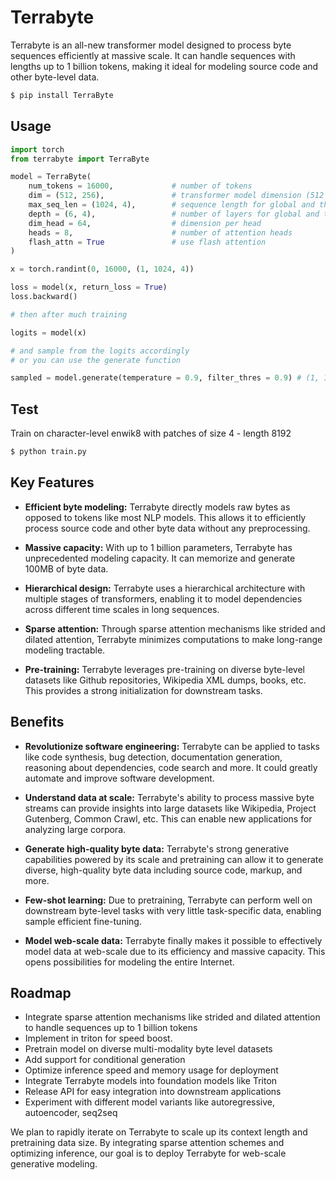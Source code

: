 
# Terrabyte

Terrabyte is an all-new transformer model designed to process byte sequences efficiently at massive scale. It can handle sequences with lengths up to 1 billion tokens, making it ideal for modeling source code and other byte-level data.

```bash
$ pip install TerraByte
```

## Usage

```python
import torch
from terrabyte import TerraByte 

model = TerraByte(
    num_tokens = 16000,             # number of tokens
    dim = (512, 256),               # transformer model dimension (512 for coarsest, 256 for fine in this example)
    max_seq_len = (1024, 4),        # sequence length for global and then local. this can be more than 2
    depth = (6, 4),                 # number of layers for global and then local. this can be more than 2, but length must match the max_seq_len's
    dim_head = 64,                  # dimension per head
    heads = 8,                      # number of attention heads
    flash_attn = True               # use flash attention
)

x = torch.randint(0, 16000, (1, 1024, 4))

loss = model(x, return_loss = True)
loss.backward()

# then after much training

logits = model(x)

# and sample from the logits accordingly
# or you can use the generate function

sampled = model.generate(temperature = 0.9, filter_thres = 0.9) # (1, 1024, 4)
```

## Test

Train on character-level enwik8 with patches of size 4 - length 8192

```bash
$ python train.py
```


## Key Features

- **Efficient byte modeling:** Terrabyte directly models raw bytes as opposed to tokens like most NLP models. This allows it to efficiently process source code and other byte data without any preprocessing.

- **Massive capacity:** With up to 1 billion parameters, Terrabyte has unprecedented modeling capacity. It can memorize and generate 100MB of byte data.

- **Hierarchical design:** Terrabyte uses a hierarchical architecture with multiple stages of transformers, enabling it to model dependencies across different time scales in long sequences. 

- **Sparse attention:** Through sparse attention mechanisms like strided and dilated attention, Terrabyte minimizes computations to make long-range modeling tractable.

- **Pre-training:** Terrabyte leverages pre-training on diverse byte-level datasets like Github repositories, Wikipedia XML dumps, books, etc. This provides a strong initialization for downstream tasks.

## Benefits

- **Revolutionize software engineering:** Terrabyte can be applied to tasks like code synthesis, bug detection, documentation generation, reasoning about dependencies, code search and more. It could greatly automate and improve software development.

- **Understand data at scale:** Terrabyte's ability to process massive byte streams can provide insights into large datasets like Wikipedia, Project Gutenberg, Common Crawl, etc. This can enable new applications for analyzing large corpora.

- **Generate high-quality byte data:** Terrabyte's strong generative capabilities powered by its scale and pretraining can allow it to generate diverse, high-quality byte data including source code, markup, and more.

- **Few-shot learning:** Due to pretraining, Terrabyte can perform well on downstream byte-level tasks with very little task-specific data, enabling sample efficient fine-tuning.

- **Model web-scale data:** Terrabyte finally makes it possible to effectively model data at web-scale due to its efficiency and massive capacity. This opens possibilities for modeling the entire Internet.


## Roadmap

- Integrate sparse attention mechanisms like strided and dilated attention to handle sequences up to 1 billion tokens
- Implement in triton for speed boost.
- Pretrain model on diverse multi-modality byte level datasets
- Add support for conditional generation 
- Optimize inference speed and memory usage for deployment
- Integrate Terrabyte models into foundation models like Triton
- Release API for easy integration into downstream applications
- Experiment with different model variants like autoregressive, autoencoder, seq2seq

We plan to rapidly iterate on Terrabyte to scale up its context length and pretraining data size. By integrating sparse attention schemes and optimizing inference, our goal is to deploy Terrabyte for web-scale generative modeling.